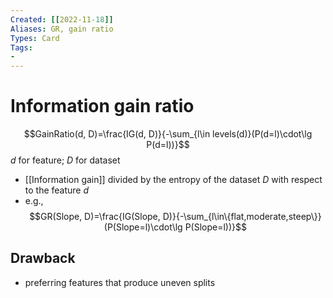 ```yaml
---
Created: [[2022-11-18]]
Aliases: GR, gain ratio
Types: Card
Tags: 
- 
---
```

# Information gain ratio
$$GainRatio(d, D)=\frac{IG(d, D)}{-\sum_{l\in levels(d)}(P(d=l)\cdot\lg P(d=l))}$$
$d$ for feature; $D$ for dataset
- [[Information gain]] divided by the entropy of the dataset $D$ with respect to the feature $d$
- e.g., 
$$GR(Slope, D)=\frac{IG(Slope, D)}{-\sum_{l\in\{flat,moderate,steep\}}(P(Slope=l)\cdot\lg P(Slope=l))}$$

## Drawback
- preferring features that produce uneven splits